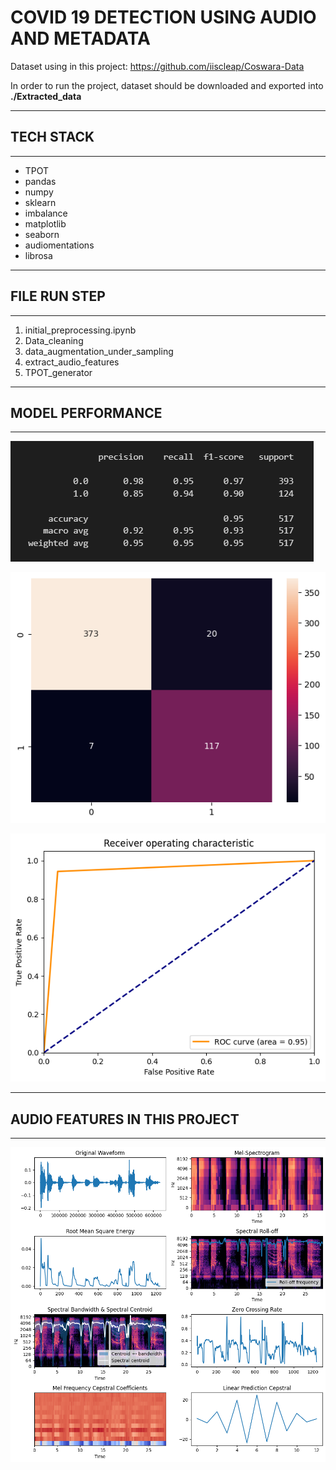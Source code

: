 # COVID 19 DETECTION USING AUDIO AND METADATA

Dataset using in this project: https://github.com/iiscleap/Coswara-Data

In order to run the project, dataset should be downloaded and exported into **./Extracted_data**

--------
## TECH STACK
--------
- TPOT
- pandas
- numpy
- sklearn
- imbalance
- matplotlib
- seaborn
- audiomentations
- librosa

------
## FILE RUN STEP
------
1. initial_preprocessing.ipynb
2. Data_cleaning
3. data_augmentation_under_sampling
4. extract_audio_features
5. TPOT_generator


-------
## MODEL PERFORMANCE
-------
![classification report](./img/classification_report.png)

![confusion matrix](./img/confusion_matrix.png)

![ROC](./img/ROC.png)


------
## AUDIO FEATURES IN THIS PROJECT
------
![audio features](./img/audio_features.png)
